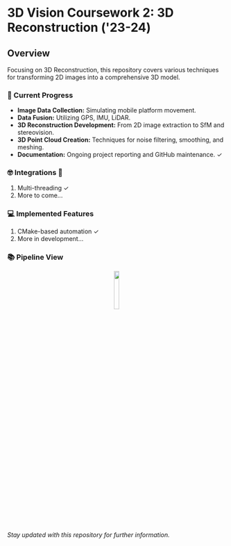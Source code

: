 # 3D Vision Coursework 2: 3D Reconstruction ('23-24)

## Overview

Focusing on 3D Reconstruction, this repository covers various techniques for transforming 2D images into a comprehensive 3D model.

### 📝 Current Progress

- **Image Data Collection:** Simulating mobile platform movement.
- **Data Fusion:** Utilizing GPS, IMU, LiDAR.
- **3D Reconstruction Development:** From 2D image extraction to SfM and stereovision.
- **3D Point Cloud Creation:** Techniques for noise filtering, smoothing, and meshing.
- **Documentation:** Ongoing project reporting and GitHub maintenance. ✓

### 🤓 Integrations 🚀

1. Multi-threading ✓
2. More to come...

### 💻 Implemented Features

1. CMake-based automation ✓
2. More in development...

### 📚 Pipeline View

<p align="center">
  <img src="https://github.com/deemano/3DReconstruction/assets/92692432/560be3cc-9191-47c1-9813-b957f6f82b33" width="15%">
</p>

*Stay updated with this repository for further information.*
